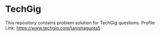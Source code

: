 # TechGig

This repository contains problem solution for TechGig questions.
Profile Link: https://www.techgig.com/tanishagupta5
